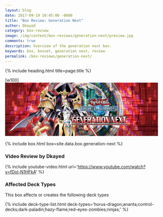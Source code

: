 ```yaml
---
layout: blog
date: 2017-09-19 10:45:00 -0600
title: "Box Review: Generation Next"
author: Dkayed
category: box-review
image: /img/content/box-reviews/generation-next/preview.jpg
comments: true
description: Overview of the generation next box.
keywords: box, boxset, generation next, review
permalink: /box-reviews/generation-next/
---
```


{% include heading.html title=page.title %}

[w100]
![](/img/content/box-reviews/generation-next/banner.jpg)

{% include box.html box=site.data.box.generation-next %}

### Video Review by Dkayed

{% include youtube-video.html url='https://www.youtube.com/watch?v=fDol-N1HFkA' %}

### Affected Deck Types
This box affects or creates the following deck types

{% include deck-type-list.html deck-types='horus-dragon;ananta;control-decks;dark-paladin;hazy-flame;red-eyes-zombies;ninjas;' %}